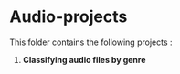 # Audio-projects
This folder contains the following projects : 
1. **Classifying audio files by genre**

